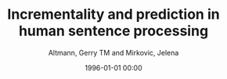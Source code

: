 ---
layout: post
title: Incrementality and prediction in human sentence processing

date: 1996-01-01 00:00
author: Altmann, Gerry TM and Mirkovic, Jelena
tags: ["incrementality","prediction","sentence processing","simple recurrent network","thematic roles"]
journal: Cognitive Science

link: https://doi.org/10.1111/j.1551-6709.2009.01022.x

year: 2009
---